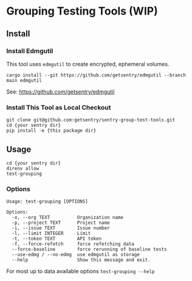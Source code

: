 # Grouping Testing Tools (WIP)


## Install

### Install Edmgutil
This tool uses `edmgutil` to create encrypted, ephemeral volumes.
```shell
cargo install --git https://github.com/getsentry/edmgutil --branch main edmgutil
```
See: https://github.com/getsentry/edmgutil

### Install This Tool as Local Checkout
```shell
git clone git@github.com:getsentry/sentry-group-test-tools.git
cd {your sentry dir}
pip install -e {this package dir}
```

## Usage

```shell
cd {your sentry dir}
direnv allow
test-grouping
```
### Options
```
Usage: test-grouping [OPTIONS]

Options:
  -o, --org TEXT          Organization name
  -p, --project TEXT      Project name
  -i, --issue TEXT        Issue number
  -l, --limit INTEGER     Limit
  -t, --token TEXT        API token
  -f, --force-refetch     force refetching data
  --force-baseline        force rerunning of baseline tests
  --use-edmg / --no-edmg  use edmgutil as storage
  --help                  Show this message and exit.
```

For most up to data available options
```test-grouping --help```